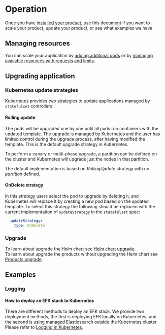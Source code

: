 # Operation
Once you have [installed your product](../userguide/INSTALLATION.md), use this document if you want to scale your product, update your product, or see what examples we have.

## Managing resources

You can scale your application by [adding additonal pods](resource_management/RESOURCE_SCALING.md) or by [managing available resources with requests and limits](resource_management/RESOURCE_SCALING.md).

## Upgrading application

### Kubernetes update strategies
Kubernetes provides two strategies to update applications managed by `statefulset` controllers:

#### Rolling update
The pods will be upgraded one by one until all pods run containers with the updated template. The upgrade is managed by 
Kubernetes and the user has limited control during the upgrade process, after having modified the template. This is the default 
upgrade strategy in Kubernetes. 

To perform a canary or multi-phase upgrade, a partition can be defined on the cluster and Kubernetes will upgrade just 
the nodes in that partition. 

The default implementation is based on *RollingUpdate* strategy with no *partition* defined. 

#### OnDelete strategy
In this strategy users select the pod to upgrade by deleting it, and Kubernetes will replace it by creating a new pod
 based on the updated template. To select this strategy the following should be replaced with the current 
 implementation of `updateStrategy` in the `statefulset` spec:

```yaml
  updateStrategy:
    type: OnDelete
```  

### Upgrade

To learn about upgrade the Helm chart see [Helm chart upgrade](upgrades/HELM_CHART_UPGRADE.md).  
To learn about upgrade the products without upgrading the Helm chart see [Products upgrade](upgrades/PRODUCTS_UPGRADE.md).


## Examples
### Logging
#### How to deploy an EFK stack to Kubernetes
There are different methods to deploy an EFK stack. We provide two deployment methods, the first is deploying EFK locally on Kubernetes, and the second is using managed Elasticsearch outside the Kubernetes cluster. Please refer to [Logging in Kubernetes](../examples/logging/efk/EFK.md).